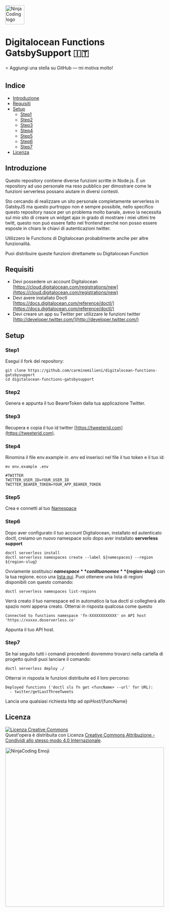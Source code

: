 <a href="https://ninjacoding.it/">
    <img src="https://raw.githubusercontent.com/carminemilieni/ninjacoding-commons/main/ninjacoding-primary-logo.svg" alt="NinjaCoding logo" title="NinjaCoding" height="60" />
</a>

# Digitalocean Functions GatsbySupport 🇮🇹

⭐️ Aggiungi una stella su GitHub — mi motiva molto!

## Indice
- [Introduzione](#Introduzione)
- [Requisiti](#Requisiti)
- [Setup](#Setup)
  - [Step1](#Step1)
  - [Step2](#Step2)
  - [Step3](#Step3)
  - [Step4](#Step4)
  - [Step5](#Step5)
  - [Step6](#Step6)
  - [Step7](#Step7)
- [Licenza](#Licenza)

## Introduzione

Questo repository contiene diverse funzioni scritte in Node.js.
É un repository ad uso personale ma reso pubblico per dimostrare come le funzioni serverless possano aiutare in diversi contesti.

Sto cercando di realizzare un sito personale completamente serverless in GatsbyJS ma questo purtroppo non é sempre possibile, nello specifico questo repository nasce per un problema molto banale, avevo la necessita sul mio sito di creare un widget ajax in grado di mostrare i miei ultimi tre twitt, questo non puó essere fatto nel frontend perché non posso essere esposte in chiaro le chiavi di autenticazioni twitter.

Utilizzero le Functions di Digitalocean probabilmente anche per altre funzionalità.

Puoi distribuire queste funzioni direttamete su Digitalocean Function

## Requisiti
- Devi possedere un account Digitalocean [https://cloud.digitalocean.com/registrations/new](https://cloud.digitalocean.com/registrations/new)
- Devi avere installato Doctl [https://docs.digitalocean.com/reference/doctl/](https://docs.digitalocean.com/reference/doctl/)
- Devi creare un app su Twitter per utilizzare le funzioni twitter [http://developer.twitter.com/](http://developer.twitter.com/)


## Setup

### Step1
Esegui il fork del repository:

```shell
git clone https://github.com/carminemilieni/digitalocean-functions-gatsbysupport
cd digitalocean-functions-gatsbysupport
```
### Step2
Genera e appunta il tuo BearerToken dalla tua applicazione Twitter.

### Step3
Recupera e copia il tuo id twitter [https://tweeterid.com](https://tweeterid.com).

### Step4
Rinomina il file env.example in .env ed inserisci nel file il tuo token e il tuo id:

`
mv env.example .env
`

```
#TWITTER
TWITTER_USER_ID=YOUR_USER_ID
TWITTER_BEARER_TOKEN=YOUR_APP_BEARER_TOKEN
```

### Step5
Crea e connetti al tuo [Namespace](https://docs.digitalocean.com/products/functions/how-to/create-namespaces/)

### Step6
Dopo aver configurato il tuo account Digitalocean, installato ed autenticato doctl, creiamo un nuovo namespace solo dopo aver installato **serverless support**
```shell
doctl serverless install
doctl serverless namespaces create --label ${namespaces} --region ${region-slug}
```
Ovviamente sostituisci **${namespace}** con il tuo nome e **${region-slug}** con la tua regione. ecco una [lista qui](https://docs.digitalocean.com/products/platform/availability-matrix/).
Puoi ottenere una lista di regioni disponibili con questo comando:
```shell
doctl serverless namespaces list-regions
```
Verrà creato il tuo namespace ed in automatico la tua doctl si collegherà allo spazio nomi appena creato.
Otterrai in risposta qualcosa come questo
```shell 
Connected to functions namespace 'fn-XXXXXXXXXXXX' on API host 'https://xxxxx.doserverless.co'
```
Appunta il tuo API host.

### Step7
Se hai seguito tutti i comandi precedenti dovremmo trovarci nella cartella di progetto quindi puoi lanciare il comando:
```shell
doctl serverless deploy ./
```
Otterrai in risposta le funzioni distribuite ed il loro percorso:
```shell
Deployed functions ('doctl sls fn get <funcName> --url' for URL):
  - twitter/getLastThreeTweets
```
Lancia una qualsiasi richiesta http ad ${apiHost}/${funcName}

## Licenza
<a rel="license" href="http://creativecommons.org/licenses/by-sa/4.0/"><img alt="Licenza Creative Commons" style="border-width:0" src="https://i.creativecommons.org/l/by-sa/4.0/88x31.png" /></a><br />Quest'opera è distribuita con Licenza <a rel="license" href="http://creativecommons.org/licenses/by-sa/4.0/">Creative Commons Attribuzione - Condividi allo stesso modo 4.0 Internazionale</a>.

<a href="https://ninjacoding.it/">
    <img src="https://raw.githubusercontent.com/carminemilieni/ninjacoding-commons/main/emoji-2.png" alt="NinjaCoding Emoji" title="Emoji" height="500" />
</a>